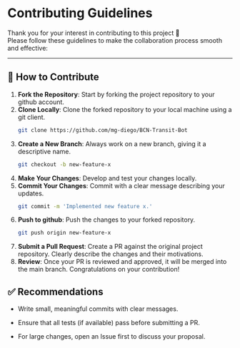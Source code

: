 # Contributing Guidelines

Thank you for your interest in contributing to this project 🙌  
Please follow these guidelines to make the collaboration process smooth and effective:

---

## 🚀 How to Contribute

1. **Fork the Repository**: Start by forking the project repository to your github account.
2. **Clone Locally**: Clone the forked repository to your local machine using a git client.
   ```sh
   git clone https://github.com/mg-diego/BCN-Transit-Bot
   ```
3. **Create a New Branch**: Always work on a new branch, giving it a descriptive name.
   ```sh
   git checkout -b new-feature-x
   ```
4. **Make Your Changes**: Develop and test your changes locally.
5. **Commit Your Changes**: Commit with a clear message describing your updates.
   ```sh
   git commit -m 'Implemented new feature x.'
   ```
6. **Push to github**: Push the changes to your forked repository.
   ```sh
   git push origin new-feature-x
   ```
7. **Submit a Pull Request**: Create a PR against the original project repository. Clearly describe the changes and their motivations.
8. **Review**: Once your PR is reviewed and approved, it will be merged into the main branch. Congratulations on your contribution!


## ✅ Recommendations
- Write small, meaningful commits with clear messages.

- Ensure that all tests (if available) pass before submitting a PR.

- For large changes, open an Issue first to discuss your proposal.